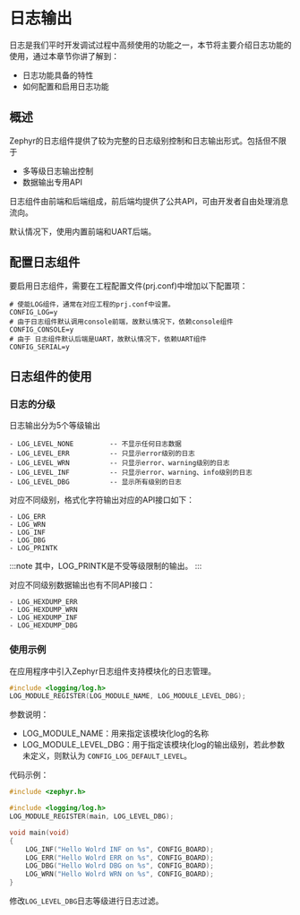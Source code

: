 # 日志输出

日志是我们平时开发调试过程中高频使用的功能之一，本节将主要介绍日志功能的使用，通过本章节你讲了解到：
- 日志功能具备的特性
- 如何配置和启用日志功能

## 概述
Zephyr的日志组件提供了较为完整的日志级别控制和日志输出形式。包括但不限于
- 多等级日志输出控制
- 数据输出专用API


日志组件由前端和后端组成，前后端均提供了公共API，可由开发者自由处理消息流向。

默认情况下，使用内置前端和UART后端。


## 配置日志组件

要启用日志组件，需要在工程配置文件(prj.conf)中增加以下配置项：

```shell
# 使能LOG组件，通常在对应工程的prj.conf中设置。
CONFIG_LOG=y
# 由于日志组件默认调用console前端，故默认情况下，依赖console组件
CONFIG_CONSOLE=y
# 由于 日志组件默认后端是UART，故默认情况下，依赖UART组件
CONFIG_SERIAL=y
```


## 日志组件的使用
### 日志的分级
日志输出分为5个等级输出

    - LOG_LEVEL_NONE         -- 不显示任何日志数据
    - LOG_LEVEL_ERR          -- 只显示error级别的日志
    - LOG_LEVEL_WRN          -- 只显示error、warning级别的日志
    - LOG_LEVEL_INF          -- 只显示error、warning、info级别的日志
    - LOG_LEVEL_DBG          -- 显示所有级别的日志


对应不同级别，格式化字符输出对应的API接口如下：

    - LOG_ERR
    - LOG_WRN
    - LOG_INF
    - LOG_DBG
    - LOG_PRINTK

:::note
其中，LOG_PRINTK是不受等级限制的输出。
:::


对应不同级别数据输出也有不同API接口：

    - LOG_HEXDUMP_ERR
    - LOG_HEXDUMP_WRN
    - LOG_HEXDUMP_INF
    - LOG_HEXDUMP_DBG

### 使用示例
在应用程序中引入Zephyr日志组件支持模块化的日志管理。
```c
#include <logging/log.h>
LOG_MODULE_REGISTER(LOG_MODULE_NAME, LOG_MODULE_LEVEL_DBG);
```
参数说明：
- LOG_MODULE_NAME：用来指定该模块化log的名称
- LOG_MODULE_LEVEL_DBG：用于指定该模块化log的输出级别，若此参数未定义，则默认为 ``CONFIG_LOG_DEFAULT_LEVEL``。

代码示例：

```c
#include <zephyr.h>

#include <logging/log.h>
LOG_MODULE_REGISTER(main, LOG_LEVEL_DBG);

void main(void)
{
	LOG_INF("Hello Wolrd INF on %s", CONFIG_BOARD);
	LOG_ERR("Hello Wolrd ERR on %s", CONFIG_BOARD);
	LOG_DBG("Hello Wolrd DBG on %s", CONFIG_BOARD);
	LOG_WRN("Hello Wolrd WRN on %s", CONFIG_BOARD);
}
```
修改`LOG_LEVEL_DBG`日志等级进行日志过滤。

